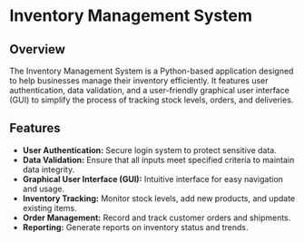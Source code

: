 # Inventory Management System

## Overview

The Inventory Management System is a Python-based application designed to help businesses manage their inventory efficiently. It features user authentication, data validation, and a user-friendly graphical user interface (GUI) to simplify the process of tracking stock levels, orders, and deliveries.

## Features

- **User Authentication:** Secure login system to protect sensitive data.
- **Data Validation:** Ensure that all inputs meet specified criteria to maintain data integrity.
- **Graphical User Interface (GUI):** Intuitive interface for easy navigation and usage.
- **Inventory Tracking:** Monitor stock levels, add new products, and update existing items.
- **Order Management:** Record and track customer orders and shipments.
- **Reporting:** Generate reports on inventory status and trends.
